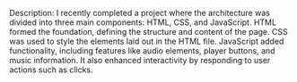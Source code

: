 

Description: 
I recently completed a project where the architecture was divided into three main components: HTML, CSS, and JavaScript. HTML formed the foundation, defining the structure and content of the page. CSS was used to style the elements laid out in the HTML file. JavaScript added functionality, including features like audio elements, player buttons, and music information. It also enhanced interactivity by responding to user actions such as clicks.

